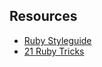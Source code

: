 ## Resources
- [Ruby Styleguide](https://github.com/styleguide/ruby)
- [21 Ruby Tricks](http://www.rubyinside.com/21-ruby-tricks-902.html)
